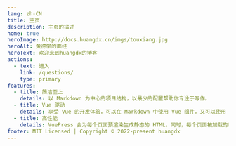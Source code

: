 ```yaml
---
lang: zh-CN
title: 主页
description: 主页的描述
home: true
heroImage: http://docs.huangdx.cn/imgs/touxiang.jpg
heroAlt: 黄德学的面经
heroText: 欢迎来到huangdx的博客
actions:
  - text: 进入
    link: /questions/
    type: primary
features:
  - title: 简洁至上
    details: 以 Markdown 为中心的项目结构，以最少的配置帮助你专注于写作。
  - title: Vue 驱动
    details: 享受 Vue 的开发体验，可以在 Markdown 中使用 Vue 组件，又可以使用 Vue 来开发自定义主题。
  - title: 高性能
    details: VuePress 会为每个页面预渲染生成静态的 HTML，同时，每个页面被加载的时候，将作为 SPA 运行。
footer: MIT Licensed | Copyright © 2022-present huangdx
---
```



